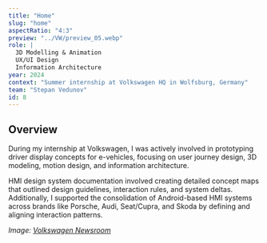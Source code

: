 ```yaml
---
title: "Home"
slug: "home"
aspectRatio: "4:3"
preview: "../VW/preview_05.webp"
role: |
  3D Modelling & Animation  
  UX/UI Design  
  Information Architecture
year: 2024
context: "Summer internship at Volkswagen HQ in Wolfsburg, Germany"
team: "Stepan Vedunov"
id: 8
---
```


## Overview

During my internship at Volkswagen, I was actively involved in prototyping driver display concepts for e-vehicles, focusing on user journey design, 3D modeling, motion design, and information architecture.

HMI design system documentation involved creating detailed concept maps that outlined design guidelines, interaction rules, and system deltas. Additionally, I supported the consolidation of Android-based HMI systems across brands like Porsche, Audi, Seat/Cupra, and Skoda by defining and aligning interaction patterns.

_Image: [Volkswagen Newsroom](https://www.volkswagen-newsroom.com/)_
